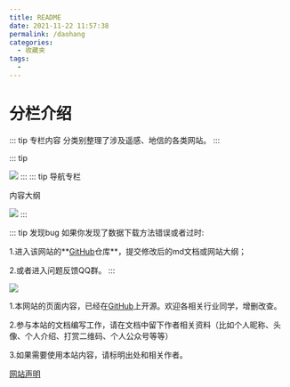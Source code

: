 ```yaml
---
title: README
date: 2021-11-22 11:57:38
permalink: /daohang
categories:
  - 收藏夹
tags:
  - 
---
```

# 分栏介绍

::: tip 专栏内容
分类别整理了涉及遥感、地信的各类网站。
:::  

::: tip 

![](https://gitee.com/kitmyfaceplease/image_upload/raw/master/image/20211120135703.png)
:::
::: tip 导航专栏

  内容大纲

<img src="https://gitee.com/kitmyfaceplease/image_upload/raw/master/image/网站导航.png" />
:::

::: tip 发现bug
如果你发现了数据下载方法错误或者过时:

1.进入该网站的**[GitHub](https://github.com/ruiduobao/ruiduobao.com.git)仓库**，提交修改后的md文档或网站大纲；

2.或者进入问题反馈QQ群。
:::

<img src="https://gitee.com/kitmyfaceplease/image_upload/raw/master/image/地信遥感导航网-问题反馈群群聊二维码.png" />



1.本网站的页面内容，已经在[GitHub](https://github.com/ruiduobao/ruiduobao.com.git)上开源。欢迎各相关行业同学，增删改查。

2.参与本站的文档编写工作，请在文档中留下作者相关资料（比如个人昵称、头像、个人介绍、打赏二维码、个人公众号等等）

3.如果需要使用本站内容，请标明出处和相关作者。


[网站声明](https://gitee.com/kitmyfaceplease/image_upload/raw/master/image/20211114174754.png)
